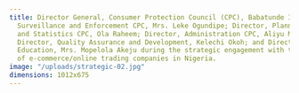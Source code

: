 ```yaml
---
title: Director General, Consumer Protection Council (CPC), Babatunde Irukera; Director,
  Surveillance and Enforcement CPC, Mrs. Leke Ogundipe; Director, Planning Research
  and Statistics CPC, Ola Raheem; Director, Administration CPC, Aliyu Mohammed;  Deputy
  Director, Quality Assurance and Development, Kelechi Okoh; and Director, Consumer
  Education, Mrs. Mopelola Akeju during the strategic engagement with top executives
  of e-commerce/online trading companies in Nigeria.
image: "/uploads/strategic-02.jpg"
dimensions: 1012x675
---
```



